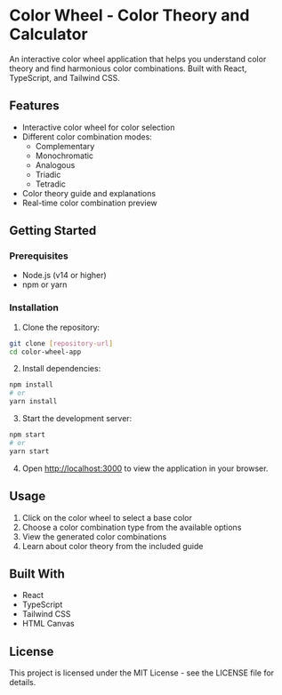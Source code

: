 # Color Wheel - Color Theory and Calculator

An interactive color wheel application that helps you understand color theory and find harmonious color combinations. Built with React, TypeScript, and Tailwind CSS.

## Features

- Interactive color wheel for color selection
- Different color combination modes:
  - Complementary
  - Monochromatic
  - Analogous
  - Triadic
  - Tetradic
- Color theory guide and explanations
- Real-time color combination preview

## Getting Started

### Prerequisites

- Node.js (v14 or higher)
- npm or yarn

### Installation

1. Clone the repository:
```bash
git clone [repository-url]
cd color-wheel-app
```

2. Install dependencies:
```bash
npm install
# or
yarn install
```

3. Start the development server:
```bash
npm start
# or
yarn start
```

4. Open [http://localhost:3000](http://localhost:3000) to view the application in your browser.

## Usage

1. Click on the color wheel to select a base color
2. Choose a color combination type from the available options
3. View the generated color combinations
4. Learn about color theory from the included guide

## Built With

- React
- TypeScript
- Tailwind CSS
- HTML Canvas

## License

This project is licensed under the MIT License - see the LICENSE file for details. 